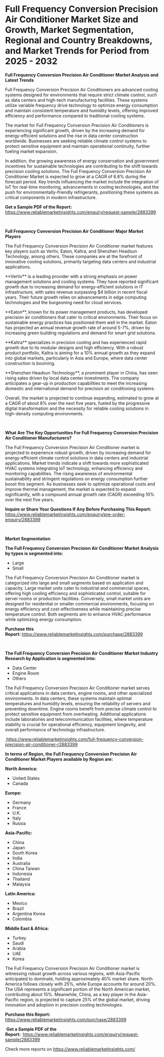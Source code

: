 <p><h1>Full Frequency Conversion Precision Air Conditioner Market Size and Growth, Market Segmentation, Regional and Country Breakdowns, and Market Trends for Period from 2025 -  2032</h1></p><p><strong>Full Frequency Conversion Precision Air Conditioner Market Analysis and Latest Trends</strong></p>
<p><p>Full Frequency Conversion Precision Air Conditioners are advanced cooling systems designed for environments that require strict climate control, such as data centers and high-tech manufacturing facilities. These systems utilize variable frequency drive technology to optimize energy consumption and maintain consistent temperature and humidity levels, offering improved efficiency and performance compared to traditional cooling systems.</p><p>The market for Full Frequency Conversion Precision Air Conditioners is experiencing significant growth, driven by the increasing demand for energy-efficient solutions and the rise in data center construction worldwide. Businesses are seeking reliable climate control systems to protect sensitive equipment and maintain operational continuity, further fueling market expansion. </p><p>In addition, the growing awareness of energy conservation and government incentives for sustainable technologies are contributing to the shift towards precision cooling solutions. The Full Frequency Conversion Precision Air Conditioner Market is expected to grow at a CAGR of 6.8% during the forecast period. Key trends influencing the market include the integration of IoT for real-time monitoring, advancements in cooling technologies, and the push for environmentally-friendly refrigerants, positioning these systems as critical components in modern infrastructure.</p></p>
<p><strong>Get a Sample PDF of the Report:&nbsp;</strong> <a href="https://www.reliablemarketinsights.com/enquiry/request-sample/2883399?utm_campaign=1937&utm_medium=2&utm_source=Github&utm_content=ia&utm_term=13032025&utm_id=full-frequency-conversion-precision-air-conditioner">https://www.reliablemarketinsights.com/enquiry/request-sample/2883399</a></p>
<p>&nbsp;</p>
<p><strong>Full Frequency Conversion Precision Air Conditioner Major Market Players</strong></p>
<p><p>The Full Frequency Conversion Precision Air Conditioner market features key players such as Vertiv, Eaton, Kaltra, and Shenzhen Headsun Technology, among others. These companies are at the forefront of innovative cooling solutions, primarily targeting data centers and industrial applications. </p><p>**Vertiv** is a leading provider with a strong emphasis on power management solutions and cooling systems. They have reported significant growth due to increasing demand for energy-efficient solutions in IT infrastructure, with sales revenue surpassing $4 billion in recent fiscal years. Their future growth relies on advancements in edge computing technologies and the burgeoning need for cloud services.</p><p>**Eaton**, known for its power management products, has developed precision air conditioners that cater to critical environments. Their focus on sustainable energy practices has positioned them well in the market. Eaton has projected an annual revenue growth rate of around 5-7%, driven by increasing green building regulations and demand for smart grid solutions.</p><p>**Kaltra** specializes in precision cooling and has experienced rapid growth due to its modular designs and high efficiency. With a robust product portfolio, Kaltra is aiming for a 10% annual growth as they expand into global markets, particularly in Asia and Europe, where data center construction is booming.</p><p>**Shenzhen Headsun Technology**, a prominent player in China, has seen rising sales driven by local data center investments. The company anticipates a gear-up in production capabilities to meet the increasing domestic and international demand for precision air conditioning systems.</p><p>Overall, the market is projected to continue expanding, estimated to grow at a CAGR of about 8% over the next five years, fueled by the progressive digital transformation and the necessity for reliable cooling solutions in high-density computing environments.</p></p>
<p>&nbsp;</p>
<p><strong>What Are The Key Opportunities For Full Frequency Conversion Precision Air Conditioner Manufacturers?</strong></p>
<p><p>The Full Frequency Conversion Precision Air Conditioner market is projected to experience robust growth, driven by increasing demand for energy-efficient climate control solutions in data centers and industrial applications. Market trends indicate a shift towards more sophisticated HVAC systems integrating IoT technology, enhancing efficiency and monitoring capabilities. The rising awareness of environmental sustainability and stringent regulations on energy consumption further boost this segment. As businesses seek to optimize operational costs and improve thermal management, the market is expected to expand significantly, with a compound annual growth rate (CAGR) exceeding 10% over the next five years.</p></p>
<p><strong>Inquire or Share Your Questions If Any Before Purchasing This Report:</strong> <a href="https://www.reliablemarketinsights.com/enquiry/pre-order-enquiry/2883399?utm_campaign=1937&utm_medium=2&utm_source=Github&utm_content=ia&utm_term=13032025&utm_id=full-frequency-conversion-precision-air-conditioner">https://www.reliablemarketinsights.com/enquiry/pre-order-enquiry/2883399</a></p>
<p>&nbsp;</p>
<p><strong>Market Segmentation</strong></p>
<p><strong>The Full Frequency Conversion Precision Air Conditioner Market Analysis by types is segmented into:</strong></p>
<p><ul><li>Large</li><li>Small</li></ul></p>
<p><p>The Full Frequency Conversion Precision Air Conditioner market is categorized into large and small segments based on application and capacity. Large market units cater to industrial and commercial spaces, offering high cooling efficiency and sophisticated control, suitable for server rooms or production facilities. Conversely, small market units are designed for residential or smaller commercial environments, focusing on energy efficiency and cost-effectiveness while maintaining precise temperature control. Both segments aim to enhance HVAC performance while optimizing energy consumption.</p></p>
<p><strong>Purchase this Report:&nbsp;</strong><a href="https://www.reliablemarketinsights.com/purchase/2883399?utm_campaign=1937&utm_medium=2&utm_source=Github&utm_content=ia&utm_term=13032025&utm_id=full-frequency-conversion-precision-air-conditioner">https://www.reliablemarketinsights.com/purchase/2883399</a></p>
<p>&nbsp;</p>
<p><strong>The Full Frequency Conversion Precision Air Conditioner Market Industry Research by Application is segmented into:</strong></p>
<p><ul><li>Data Center</li><li>Engine Room</li><li>Others</li></ul></p>
<p><p>The Full Frequency Conversion Precision Air Conditioner market serves critical applications in data centers, engine rooms, and other specialized environments. In data centers, these systems maintain optimal temperatures and humidity levels, ensuring the reliability of servers and preventing downtime. Engine rooms benefit from precise climate control to protect sensitive equipment from overheating. Additional applications include laboratories and telecommunication facilities, where temperature stability is crucial for operational efficiency, equipment longevity, and overall performance of technology infrastructure.</p></p>
<p><a href="https://www.reliablemarketinsights.com/full-frequency-conversion-precision-air-conditioner-r2883399?utm_campaign=1937&utm_medium=2&utm_source=Github&utm_content=ia&utm_term=13032025&utm_id=full-frequency-conversion-precision-air-conditioner">&nbsp;https://www.reliablemarketinsights.com/full-frequency-conversion-precision-air-conditioner-r2883399</a></p>
<p><strong>In terms of Region, the Full Frequency Conversion Precision Air Conditioner Market Players available by Region are:</strong></p>
<p>
    <p> <strong> North America: </strong>
        <ul>
            <li>United States</li>
            <li>Canada</li>
        </ul>
        </p> 
    <p> <strong> Europe: </strong>
        <ul>
            <li>Germany</li>
            <li>France</li>
            <li>U.K.</li>
            <li>Italy</li>
            <li>Russia</li>
        </ul>
        </p> 
    <p> <strong> Asia-Pacific: </strong>
        <ul>
            <li>China</li>
            <li>Japan</li>
            <li>South Korea</li>
            <li>India</li>
            <li>Australia</li>
            <li>China Taiwan</li>
            <li>Indonesia</li>
            <li>Thailand</li>
            <li>Malaysia</li>
        </ul>
        </p> 
    <p> <strong> Latin America: </strong>
        <ul>
            <li>Mexico</li>
            <li>Brazil</li>
            <li>Argentina Korea</li>
            <li>Colombia</li>
        </ul>
        </p> 
    <p> <strong> Middle East & Africa: </strong>
        <ul>
            <li>Turkey</li>
            <li>Saudi</li>
            <li>Arabia</li>
            <li>UAE</li>
            <li>Korea</li>
        </ul>
    </p>
    </p>
<p><p>The Full Frequency Conversion Precision Air Conditioner market is witnessing robust growth across various regions, with Asia-Pacific anticipated to dominate, holding approximately 40% market share. North America follows closely with 25%, while Europe accounts for around 20%. The USA represents a significant portion of the North American market, contributing about 15%. Meanwhile, China, as a key player in the Asia-Pacific region, is projected to capture 25% of the global market, driving innovation and adoption in precision cooling technologies.</p></p>
<p><strong>Purchase this Report: </strong><a href="https://www.reliablemarketinsights.com/purchase/2883399?utm_campaign=1937&utm_medium=2&utm_source=Github&utm_content=ia&utm_term=13032025&utm_id=full-frequency-conversion-precision-air-conditioner">https://www.reliablemarketinsights.com/purchase/2883399</a></p>
<p>&nbsp;<strong>Get a Sample PDF of the Report:&nbsp;&nbsp;</strong><a href="https://www.reliablemarketinsights.com/enquiry/request-sample/2883399?utm_campaign=1937&utm_medium=2&utm_source=Github&utm_content=ia&utm_term=13032025&utm_id=full-frequency-conversion-precision-air-conditioner">https://www.reliablemarketinsights.com/enquiry/request-sample/2883399</a></p>
<p><strong></strong></p>
<p>Check more reports on <a href="https://www.reliablemarketinsights.com/?utm_campaign=1937&utm_medium=2&utm_source=Github&utm_content=ia&utm_term=13032025&utm_id=full-frequency-conversion-precision-air-conditioner">https://www.reliablemarketinsights.com/</a></p>